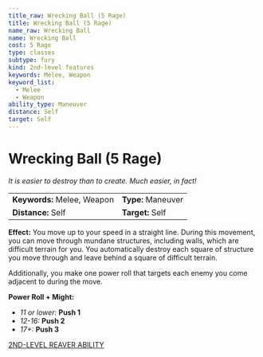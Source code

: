 ```yaml
---
title_raw: Wrecking Ball (5 Rage)
title: Wrecking Ball (5 Rage)
name_raw: Wrecking Ball
name: Wrecking Ball
cost: 5 Rage
type: classes
subtype: fury
kind: 2nd-level features
keywords: Melee, Weapon
keyword_list:
  - Melee
  - Weapon
ability_type: Maneuver
distance: Self
target: Self
---
```


# Wrecking Ball (5 Rage)

*It is easier to destroy than to create. Much easier, in fact!*

|                             |                    |
| :-------------------------- | :----------------- |
| **Keywords:** Melee, Weapon | **Type:** Maneuver |
| **Distance:** Self          | **Target:** Self   |

**Effect:** You move up to your speed in a straight line. During this movement, you can move through mundane structures, including walls, which are difficult terrain for you. You automatically destroy each square of structure you move through and leave behind a square of difficult terrain.

Additionally, you make one power roll that targets each enemy you come adjacent to during the move.

**Power Roll + Might:**

- *11 or lower:* **Push 1**
- *12-16:* **Push 2**
- *17+:* **Push 3**

[2ND-LEVEL REAVER ABILITY](./2nd-Level%20Reaver%20Ability/2nd-Level%20Reaver%20Ability.md)
